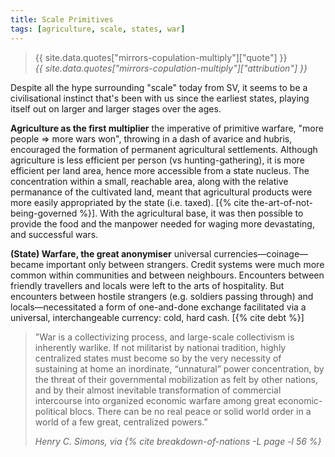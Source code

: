 ```yaml
---
title: Scale Primitives
tags: [agriculture, scale, states, war]
---
```


<blockquote>
  <div class="quote">{{ site.data.quotes["mirrors-copulation-multiply"]["quote"] }}</div>
  <cite class="attribution">{{ site.data.quotes["mirrors-copulation-multiply"]["attribution"] }}</cite>
</blockquote>

Despite all the hype surrounding "scale" today from SV, it seems to be a
civilisational instinct that's been with us since the earliest states,
playing itself out on larger and larger stages over the ages.

**Agriculture as the first multiplier** the imperative of primitive warfare,
"more people => more wars won", throwing in a dash of avarice and hubris,
encouraged the formation of permanent agricultural settlements. Although
agriculture is less efficient per person (vs hunting-gathering), it is more
efficient per land area, hence more accessible from a state nucleus. The
concentration within a small, reachable area, along with the relative
permanance of the cultivated land, meant that agricultural products were more
easily appropriated by the state (i.e. taxed). [{% cite
the-art-of-not-being-governed %}]. With the agricultural base, it was then
possible to provide the food and the manpower needed for waging more
devastating, and successful wars.

**(State) Warfare, the great anonymiser** universal currencies—coinage—became
important only between strangers. Credit systems were much more common within
communities and between neighbours. Encounters between friendly travellers and
locals were left to the arts of hospitality. But encounters between hostile
strangers (e.g. soldiers passing through) and locals—necessitated a form of
one-and-done exchange facilitated via a universal, interchangeable currency:
cold, hard cash. [{% cite debt %}]

<blockquote>
  <div class="quote"><p>
    "War is a collectivizing process, and large-scale collectivism is
    inherently warlike. If not militarist by nationai tradition, highly
    centralized states must become so by the very necessity of sustaining at
    home an inordinate, “unnatural” power concentration, by the threat of
    their governmental mobilization as felt by other nations, and by their
    almost inevitable transformation of commercial intercourse into organized
    economic warfare among great economic-political blocs. There can be no
    real peace or solid world order in a world of a few great, centralized
    powers.”
  </p></div>
  <cite class="attribution">
    Henry C. Simons, via {% cite breakdown-of-nations -L page -l 56 %}
  </cite>
</blockquote>